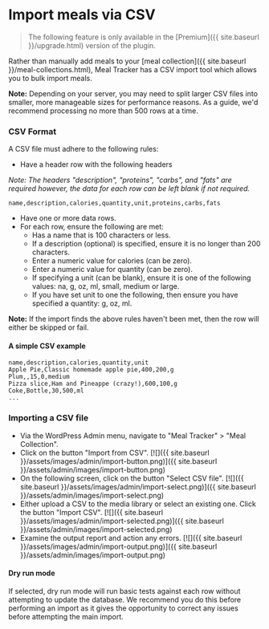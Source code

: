 # Import meals via CSV

> The following feature is only available in the [Premium]({{ site.baseurl }}/upgrade.html) version of the plugin.

Rather than manually add meals to your [meal collection]({{ site.baseurl }}/meal-collections.html), Meal Tracker has a CSV import tool which allows you to bulk import meals.

**Note:** Depending on your server, you may need to split larger CSV files into smaller, more manageable sizes for performance reasons. As a guide, we'd recommend processing no more than 500 rows at a time.

### CSV Format

A CSV file must adhere to the following rules:

- Have a header row with the following headers

*Note: The headers "description", "proteins", "carbs", and "fats" are required however, the data for each row can be left blank if not required.*
```
name,description,calories,quantity,unit,proteins,carbs,fats
```
- Have one or more data rows.
- For each row, ensure the following are met:
    - Has a name that is 100 characters or less.
    - If a description (optional) is specified, ensure it is no longer than 200 characters.
    - Enter a numeric value for calories (can be zero).
    - Enter a numeric value for quantity (can be zero).
    - If specifying a unit (can be blank), ensure it is one of the following values: na, g, oz, ml, small, medium or large.
    - If you have set unit to one the following, then ensure you have specified a quantity: g, oz, ml.
    
**Note:** If the import finds the above rules haven't been met, then the row will either be skipped or fail.

#### A simple CSV example

```
name,description,calories,quantity,unit
Apple Pie,Classic homemade apple pie,400,200,g
Plum,,15,0,medium
Pizza slice,Ham and Pineappe (crazy!),600,100,g
Coke,Bottle,30,500,ml
...
```

### Importing a CSV file

- Via the WordPress Admin menu, navigate to "Meal Tracker" > "Meal Collection".
- Click on the button "Import from CSV".
[![]({{ site.baseurl }}/assets/images/admin/import-button.png)]({{ site.baseurl }}/assets/admin/images/import-button.png) 
- On the following screen, click on the button "Select CSV file".
[![]({{ site.baseurl }}/assets/images/admin/import-select.png)]({{ site.baseurl }}/assets/admin/images/import-select.png) 
- Either upload a CSV to the media library or select an existing one. Click the button "Import CSV".
[![]({{ site.baseurl }}/assets/images/admin/import-selected.png)]({{ site.baseurl }}/assets/admin/images/import-selected.png)
- Examine the output report and action any errors.
[![]({{ site.baseurl }}/assets/images/admin/import-output.png)]({{ site.baseurl }}/assets/admin/images/import-output.png)

#### Dry run mode

If selected, dry run mode will run basic tests against each row without attempting to update the database. We recommend you do this before performing an import as it gives the opportunity to correct any issues before attempting the main import.